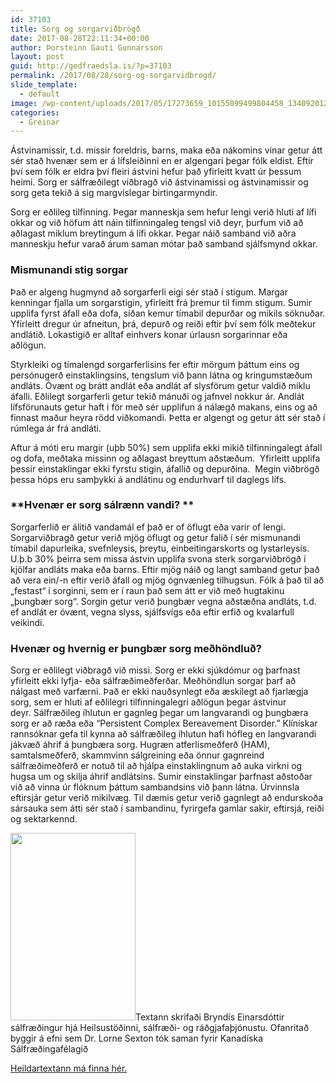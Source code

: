 ```yaml
---
id: 37103
title: Sorg og sorgarviðbrögð
date: 2017-08-28T22:11:34+00:00
author: Þorsteinn Gauti Gunnarsson
layout: post
guid: http://gedfraedsla.is/?p=37103
permalink: /2017/08/28/sorg-og-sorgarvidbrogd/
slide_template:
  - default
image: /wp-content/uploads/2017/05/17273659_10155099499804458_1340920128_o.jpg
categories:
  - Greinar
---
```

Ástvinamissir, t.d. missir foreldris, barns, maka eða nákomins vinar getur átt sér stað hvenær sem er á lífsleiðinni en er algengari þegar fólk eldist. Eftir því sem fólk er eldra því fleiri ástvini hefur það yfirleitt kvatt úr þessum heimi. Sorg er sálfræðilegt viðbragð við ástvinamissi og ástvinamissir og sorg geta tekið á sig margvíslegar birtingarmyndir.

Sorg er eðlileg tilfinning. Þegar manneskja sem hefur lengi verið hluti af lífi okkar og við höfum átt náin tilfinningaleg tengsl við deyr, þurfum við að aðlagast miklum breytingum á lífi okkar. Þegar náið samband við aðra manneskju hefur varað árum saman mótar það samband sjálfsmynd okkar.

### Mismunandi stig sorgar

Það er algeng hugmynd að sorgarferli eigi sér stað í stigum. Margar kenningar fjalla um sorgarstigin, yfirleitt frá þremur til fimm stigum. Sumir upplifa fyrst áfall eða dofa, síðan kemur tímabil depurðar og mikils söknuðar. Yfirleitt dregur úr afneitun, þrá, depurð og reiði eftir því sem fólk meðtekur andlátið. Lokastigið er alltaf einhvers konar úrlausn sorgarinnar eða aðlögun.

Styrkleiki og tímalengd sorgarferlisins fer eftir mörgum þáttum eins og persónugerð einstaklingsins, tengslum við þann látna og kringumstæðum andláts. Óvænt og brátt andlát eða andlát af slysförum getur valdið miklu áfalli. Eðlilegt sorgarferli getur tekið mánuði og jafnvel nokkur ár. Andlát lífsförunauts getur haft i för með sér upplifun á nálægð makans, eins og að finnast maður heyra rödd viðkomandi. Þetta er algengt og getur átt sér stað í rúmlega ár frá andláti.

Aftur á móti eru margir (uþb 50%) sem upplifa ekki mikið tilfinningalegt áfall og dofa, meðtaka missinn og aðlagast breyttum aðstæðum.  Yfirleitt upplifa þessir einstaklingar ekki fyrstu stigin, áfallið og depurðina.  Megin viðbrögð þessa hóps eru samþykki á andlátinu og endurhvarf til daglegs lífs.

### **Hvenær er sorg sálrænn vandi? **

Sorgarferlið er álitið vandamál ef það er of öflugt eða varir of lengi.  Sorgarviðbragð getur verið mjög öflugt og getur falið í sér mismunandi tímabil dapurleika, svefnleysis, þreytu, einbeitingarskorts og lystarleysis. U.þ.b 30% þeirra sem missa ástvin upplifa svona sterk sorgarviðbrögð í kjölfar andláts maka eða barns. Eftir mjög náið og langt samband getur það að vera ein/-n eftir verið áfall og mjög ógnvænleg tilhugsun. Fólk á það til að „festast“ í sorginni, sem er í raun það sem átt er við með hugtakinu „þungbær sorg“. Sorgin getur verið þungbær vegna aðstæðna andláts, t.d. ef andlát er óvænt, vegna slyss, sjálfsvígs eða eftir erfið og kvalarfull veikindi.

### **Hvenær og hvernig er þungbær sorg meðhöndluð?**

Sorg er eðlilegt viðbragð við missi. Sorg er ekki sjúkdómur og þarfnast yfirleitt ekki lyfja- eða sálfræðimeðferðar. Meðhöndlun sorgar þarf að nálgast með varfærni. Það er ekki nauðsynlegt eða æskilegt að fjarlægja sorg, sem er hluti af eðlilegri tilfinningalegri aðlögun þegar ástvinur deyr. Sálfræðileg íhlutun er gagnleg þegar um langvarandi og þungbæra sorg er að ræða eða &#8220;Persistent Complex Bereavement Disorder.&#8221; Klínískar rannsóknar gefa til kynna að sálfræðileg íhlutun hafi hófleg en langvarandi jákvæð áhrif á þungbæra sorg. Hugræn atferlismeðferð (HAM), samtalsmeðferð, skammvinn sálgreining eða önnur gagnreind sálfræðimeðferð er notuð til að hjálpa einstaklingnum að auka virkni og hugsa um og skilja áhrif andlátsins. Sumir einstaklingar þarfnast aðstoðar við að vinna úr flóknum þáttum sambandsins við þann látna. Úrvinnsla eftirsjár getur verið mikilvæg. Til dæmis getur verið gagnlegt að endurskoða sársauka sem átti sér stað í sambandinu, fyrirgefa gamlar sakir, eftirsjá, reiði og sektarkennd.

<img class="alignleft size-medium wp-image-37106" src="http://gedfraedsla.is/wp-content/uploads/2017/05/18674891_10155333174564458_387633110_o-200x300.jpg" alt="" width="200" height="300" srcset="http://gedfraedsla.is/wp-content/uploads/2017/05/18674891_10155333174564458_387633110_o-200x300.jpg 200w, http://gedfraedsla.is/wp-content/uploads/2017/05/18674891_10155333174564458_387633110_o-768x1151.jpg 768w, http://gedfraedsla.is/wp-content/uploads/2017/05/18674891_10155333174564458_387633110_o-683x1024.jpg 683w, http://gedfraedsla.is/wp-content/uploads/2017/05/18674891_10155333174564458_387633110_o.jpg 1366w" sizes="(max-width: 200px) 100vw, 200px" />Textann skrifaði Bryndís Einarsdóttir sálfræðingur hjá Heilsustöðinni, sálfræði- og ráðgjafaþjónustu. Ofanritað byggir á efni sem Dr. Lorne Sexton tók saman fyrir Kanadíska Sálfræðingafélagið

[Heildartextann má finna hér.](https://drive.google.com/open?id=0B8fFwid8BeEhNDA0b2lkZmJWSU0)
